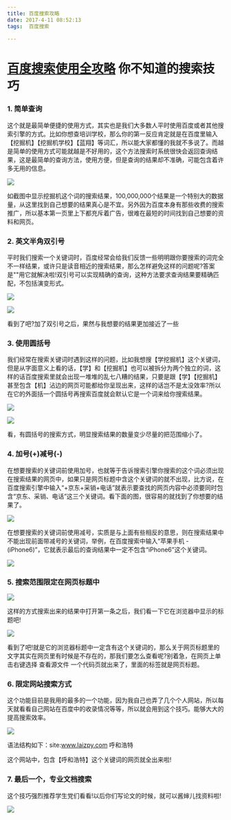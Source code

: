 ```yaml
---
title: 百度搜索攻略
date: 2017-4-11 08:52:13
tags:  百度搜索

---
```


# [百度搜索使用全攻略](http://m.jb51.net/softjc/257339.html) 你不知道的搜索技巧

### 1. 简单查询

这个就是最简单便捷的使用方式，其实也是我们大多数人平时使用百度或者其他搜索引擎的方式。比如你想查培训学校，那么你的第一反应肯定就是在百度里输入【挖掘机】【挖掘机学校】【蓝翔】等词汇，所以能大家都懂的我就不多说了。而越是简单的使用方式可能就越是不好用的，这个方法搜索时系统很快会返回查询结果，这是最简单的查询方法，使用方便，但是查询的结果却不准确，可能包含着许多无用的信息。

![](http://oo803nl7s.bkt.clouddn.com/17-4-11/10734444-file_1491873375862_7f.png)

<!--more-->

如截图中显示挖掘机这个词的搜索结果，100,000,000个结果是一个特别大的数据量，从这里找到自己想要的结果真心是不宜。另外因为百度本身有那些收费的搜索推广，所以基本第一页里上下都充斥着广告，很难在最短的时间找到自己想要的资料和网页。

### 2. 英文半角双引号
 
平时我们搜索一个关键词时，百度经常会给我们反馈一些明明跟你要搜索的词完全不一样结果，或许只是读音相近的搜索结果，那么怎样避免这样的问题呢?答案是""用它就解决啦!双引号可以实现精确的查询，这种方法要求查询结果要精确匹配，不包括演变形式。

![](http://oo803nl7s.bkt.clouddn.com/17-4-11/90598880-file_1491873772102_10f0b.png)

![](http://oo803nl7s.bkt.clouddn.com/17-4-11/91907236-file_1491873772354_16a82.png)

看到了吧?加了双引号之后，果然与我想要的结果更加接近了一些

### 3. 使用圆括号

我们经常在搜索关键词时遇到这样的问题，比如我想搜【学挖掘机】这个关键词，但是从字面意义上看的话，【学】和【挖掘机】也可以被拆分为两个独立的词，这样的话百度搜索里就会出现一堆堆的乱七八糟的结果，只要是跟【学】【挖掘机】甚至包含【机】沾边的网页可能都给你呈现出来，这样的话岂不是太没效率?所以在它的外面括一个圆括号再搜索百度就会默认它是一个词来给你搜索结果。

![](http://files.jb51.net/file_images/article/201412/2014120815212275.jpg)

![](http://files.jb51.net/file_images/article/201412/2014120815212276.jpg)

看，有圆括号的搜索方式，明显搜索结果的数量变少尽量的把范围缩小了。

### 4. 加号(+)减号(-)

在想要搜索的关键词前使用加号，也就等于告诉搜索引擎你搜索的这个词必须出现在搜索结果的网页中，如果只是网页标题中含这个关键词的就不出现，比方说，在百度搜索引擎中输入“+京东+采销+电话”就表示要查找的网页内容中必须要同时包含“京东、采销、电话”这三个关键词。看下面的图，很容易的就找到了你想要的结果了。

![](http://files.jb51.net/file_images/article/201412/2014120815212277.jpg)

在想要搜索的关键词前使用减号，实质是与上面有些相反的意思，则在搜索结果中不能出现前面带减号的关键词，举例，在百度搜索中输入“苹果手机 -(iPhone6)”，它就表示最后的查询结果中一定不包含“iPhone6”这个关键词。

![](http://files.jb51.net/file_images/article/201412/2014120815212278.jpg)

### 5. 搜索范围限定在网页标题中

![](http://files.jb51.net/file_images/article/201412/2014120815212279.jpg)

这样的方式搜索出来的结果中打开第一条之后，我们看一下它在浏览器中显示的标题吧!

![](http://files.jb51.net/file_images/article/201412/2014120815212280.jpg)

看到了吧!就是它的浏览器标题中一定含有这个关键词的，那么关于网页标题里的文字其实在网页里有时候是不存在的，那我们要怎么查看呢?别着急，在网页上单击右键选择 查看源文件 一个代码页就出来了，里面的标签就是网页标题。

### 6. 限定网站搜索方式

这个功能目前是我用的最多的一个功能，因为我自己也弄了几个个人网站，所以每天就看看自己网站在百度中的收录情况等等，所以就会用到这个技巧。能够大大的提高搜索效率。

![](http://files.jb51.net/file_images/article/201412/2014120815212281.jpg)

语法结构如下：site:www.laizpy.com 呼和浩特

这个网站中，包含【呼和浩特】这个关键词的网页就全出来啦!

### 7. 最后一个，专业文档搜索

这个技巧强烈推荐学生党们看看!以后你们写论文的时候，就可以酱婶儿找资料啦!

![](http://files.jb51.net/file_images/article/201412/2014120815212282.jpg)